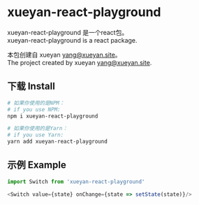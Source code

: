 # xueyan-react-playground

xueyan-react-playground 是一个react包。  
xueyan-react-playground is a react package.  

本包创建自 xueyan <yang@xueyan.site>。  
The project created by xueyan <yang@xueyan.site>.  

## 下载 Install

```bash
# 如果你使用的是NPM：
# if you use NPM: 
npm i xueyan-react-playground

# 如果你使用的是Yarn：
# if you use Yarn: 
yarn add xueyan-react-playground
```

## 示例 Example

```ts
import Switch from 'xueyan-react-playground'

<Switch value={state} onChange={state => setState(state)}/>
```

